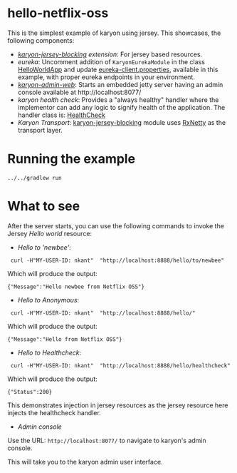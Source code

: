 hello-netflix-oss
======

This is the simplest example of karyon using jersey. This showcases, the following components:

* _[karyon-jersey-blocking](../../karyon-jersey-blocking) extension_: For jersey based resources. 
* _eureka_: Uncomment addition of `KaryonEurekaModule` in the class [HelloWorldApp](src/main/java/com/netflix/hellonoss/server/HelloWorldApp.java)
 and update [eureka-client.properties](src/main/resources/eureka-client.properties), available in this example, with proper eureka endpoints in your environment.
* _[karyon-admin-web](../../karyon-admin-web)_: Starts an embedded jetty server having an admin console available at http://localhost:8077/
* _karyon health check_: Provides a "always healthy" handler where the implementor can add any logic to signify health of
the application. The handler class is: [HealthCheck](src/main/java/com/netflix/hellonoss/server/health/HealthCheck.java)
* _Karyon Transport_: [karyon-jersey-blocking](../../karyon-jersey-blocking) module uses [RxNetty](https://github.com/Netflix/RxNetty) as the transport layer. 

Running the example
===================

`../../gradlew run`

What to see
===========

After the server starts, you can use the following commands to invoke the Jersey _Hello world_ resource:

* _Hello to 'newbee'_:

```
 curl -H"MY-USER-ID: nkant"  "http://localhost:8888/hello/to/newbee"
```
Which will produce the output:
```
{"Message":"Hello newbee from Netflix OSS"}
```

* _Hello to Anonymous_:

```
 curl -H"MY-USER-ID: nkant"  "http://localhost:8888/hello/"
```
Which will produce the output:
```
{"Message":"Hello from Netflix OSS"}
```

* _Hello to Healthcheck_:

```
 curl -H"MY-USER-ID: nkant"  "http://localhost:8888/hello/healthcheck"
```
Which will produce the output:
```
{"Status":200}
```

This demonstrates injection in jersey resources as the jersey resource here injects the healthcheck handler.

* _Admin console_ 

Use the URL: `http://localhost:8077/` to navigate to karyon's admin console.

This will take you to the karyon admin user interface.
